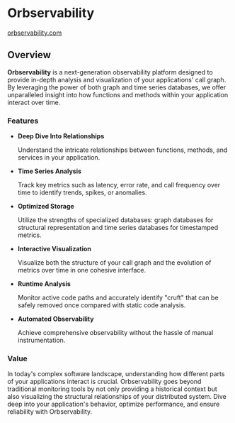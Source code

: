 # Orbservability

[orbservability.com](https://www.orbservability.com/)

## Overview

**Orbservability** is a next-generation observability platform designed to provide in-depth analysis and visualization of your applications' call graph. By leveraging the power of both graph and time series databases, we offer unparalleled insight into how functions and methods within your application interact over time.

### Features

- **Deep Dive Into Relationships**

    Understand the intricate relationships between functions, methods, and services in your application.
  
- **Time Series Analysis**

    Track key metrics such as latency, error rate, and call frequency over time to identify trends, spikes, or anomalies.
  
- **Optimized Storage**

    Utilize the strengths of specialized databases: graph databases for structural representation and time series databases for timestamped metrics.
  
- **Interactive Visualization**

    Visualize both the structure of your call graph and the evolution of metrics over time in one cohesive interface.

- **Runtime Analysis**

    Monitor active code paths and accurately identify "cruft" that can be safely removed once compared with static code analysis.
  
- **Automated Observability**

    Achieve comprehensive observability without the hassle of manual instrumentation.

### Value

In today's complex software landscape, understanding how different parts of your applications interact is crucial. Orbservability goes beyond traditional monitoring tools by not only providing a historical context but also visualizing the structural relationships of your distributed system. Dive deep into your application's behavior, optimize performance, and ensure reliability with Orbservability.
